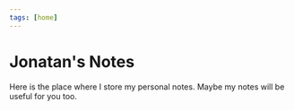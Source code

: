 ```yaml
---
tags: [home]
---
```


# Jonatan's Notes

Here is the place where I store my personal notes.
Maybe my notes will be useful for you too.

